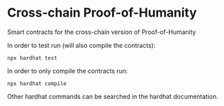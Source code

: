 # Cross-chain Proof-of-Humanity

Smart contracts for the cross-chain version of Proof-of-Humanity

In order to test run (will also compile the contracts):

```shell
npx hardhat test
```

In order to only compile the contracts run:
```shell
npx hardhat compile
```

Other hardhat commands can be searched in the hardhat documentation.
